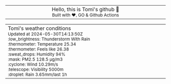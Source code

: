 
<div align="center">
<table>
<tbody>
<td align="center">
<img width="2000" height="0"><br>
Hello, this is Tomi's github 👋<br>
<sup>Built with ❤️, GO & Github Actions</sup><br>
<img width="2000" height="0">
</td>
</tbody>
</table>
</div>
<table>
<tbody>
<td align="left">
<img width="2000" height="0"><br>
Tomi's weather conditions<br>
<sup>Updated at 2024-05-30T14:13:50Z</sup><br>
<sup>:low_brightness: Thunderstorm With Rain</sup><br>
<sup>:thermometer: Temperature 25.34 </sup><br>
<sup>:thermometer: Feels like 26.38</sup><br>
<sup>:sweat_drops: Humidity 94%</sup><br>
<sup>:mask: PM2.5 128.5 μg/m3</sup><br>
<sup>:cyclone: Wind 10.29m/s </sup><br>
<sup>:telescope: Visibility 5000m </sup><br>
<sup>:droplet: Rain 3.65mm/last 1h </sup><br>
<img width="2000" height="0">
</td>
<td align="left">
<img width="2000" height="0"><br>
<br>
<img width="2000" height="0">
</td>
</tbody>
</table>
</div>
    